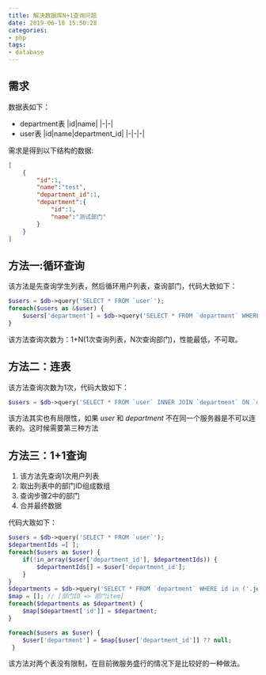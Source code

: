 ```yaml
---
title: 解决数据库N+1查询问题
date: 2019-06-18 15:50:28
categories:
- php
tags:
- database
---
```


## 需求
数据表如下：

+ department表
  |id|name|
  |-|-|
+ user表
  |id|name|department_id|
  |-|-|-|

需求是得到以下结构的数据:

```json
[
    {
        "id":1,
        "name":"test",
        "department_id":1,
        "department":{
            "id":1,
            "name":"测试部门"
        }
    }
]
```

## 方法一:循环查询

该方法是先查询学生列表，然后循环用户列表，查询部门，代码大致如下：

```php
$users = $db->query('SELECT * FROM `user`');
foreach($users as &$user) {
    $users['department'] = $db->query('SELECT * FROM `department` WHERE `id` = '.$user['department_id']);
}
```

该方法查询次数为：1+N(1次查询列表，N次查询部门)，性能最低，不可取。

## 方法二：连表

该方法查询次数为1次，代码大致如下：

```php
$users = $db->query('SELECT * FROM `user` INNER JOIN `department` ON `department`.`id` = `user`.`department_id`');
```

该方法其实也有局限性，如果 *user* 和 *department* 不在同一个服务器是不可以连表的。这时候需要第三种方法

## 方法三：1+1查询

1. 该方法先查询1次用户列表
2. 取出列表中的部门ID组成数组
3. 查询步骤2中的部门
4. 合并最终数据

代码大致如下：

```php
$users = $db->query('SELECT * FROM `user`');
$departmentIds =[ ];
foreach($users as $user) {
    if(!in_array($user['department_id'], $departmentIds)) {
        $departmentIds[] = $user['department_id'];
    }
}
$departments = $db->query('SELECT * FROM `department` WHERE id in ('.join(',',$department_id).')');
$map = []; // [部门ID => 部门item]
foreach($departments as $department) {
    $map[$department['id']] = $department;
}

foreach($users as $user) {
    $user['department'] = $map[$user['department_id']] ?? null;
 }
```

该方法对两个表没有限制，在目前微服务盛行的情况下是比较好的一种做法。